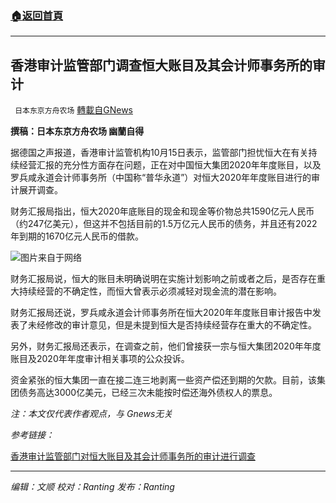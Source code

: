 ###  [:house:返回首頁](https://github.com/ourhimalayas/txt)
---


## 香港审计监管部门调查恒大账目及其会计师事务所的审计
` 日本东京方舟农场` [轉載自GNews](https://gnews.org/zh-hans/1596563/)

**撰稿：日本东京方舟农场 幽蘭自得**

据德国之声报道，香港审计监管机构10月15日表示，监管部门担忧恒大在有关持续经营汇报的充分性方面存在问题，正在对中国恒大集团2020年年度账目，以及罗兵咸永道会计师事务所（中国称“普华永道”）对恒大2020年年度账目进行的审计展开调查。

财务汇报局指出，恒大2020年底账目的现金和现金等价物总共1590亿元人民币（约247亿美元），但这并不包括目前的1.5万亿元人民币的债务，并且还有2022年到期的1670亿元人民币的借款。

![](https://assets.gnews.org/wp-content/uploads/2021/10/微信图片_20211015211541.png)图片来自于网络

财务汇报局说，恒大的账目未明确说明在实施计划影响之前或者之后，是否存在重大持续经营的不确定性，而恒大曾表示必须减轻对现金流的潜在影响。

财务汇报局还说，罗兵咸永道会计师事务所在恒大2020年年度账目审计报告中发表了未经修改的审计意见，但是未提到恒大是否持续经营存在重大的不确定性。

另外，财务汇报局还表示，在调查之前，他们曾接获一宗与恒大集团2020年年度账目及2020年年度审计相关事项的公众投诉。

资金紧张的恒大集团一直在接二连三地剥离一些资产偿还到期的欠款。目前，该集团债务高达3000亿美元，已经三次未能按时偿还海外债权人的票息。

*注：本文仅代表作者观点，与 Gnews无关*

*参考链接：*

[香港审计监管部门对恒大账目及其会计师事务所的审计进行调查](https://www.voachinese.com/a/hong-kong-audit-watchdog-investigating-evergrande-and-pwc-20211015/6271890.html)

* * *

*编辑：文顺 校对：Ranting 发布：Ranting*
